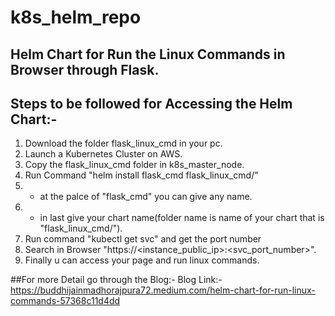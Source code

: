 # k8s_helm_repo

## Helm Chart for Run the Linux Commands in Browser through Flask.

## Steps to be followed for Accessing the Helm Chart:-
1. Download the folder flask_linux_cmd in your pc.
2. Launch a Kubernetes Cluster on AWS.
3. Copy the flask_linux_cmd folder in k8s_master_node.
4. Run Command "helm install flask_cmd flask_linux_cmd/"
5.  - at the palce of "flask_cmd" you can give any name.
6.  - in last give your chart name(folder name is name of your chart that is "flask_linux_cmd/").
7. Run command "kubectl get svc" and get the port number
8. Search in Browser "https://<instance_public_ip>:<svc_port_number>".
9. Finally u can access your page and run linux commands.

##For more Detail go through the Blog:-
Blog Link:- https://buddhijainmadhorajpura72.medium.com/helm-chart-for-run-linux-commands-57368c11d4dd

